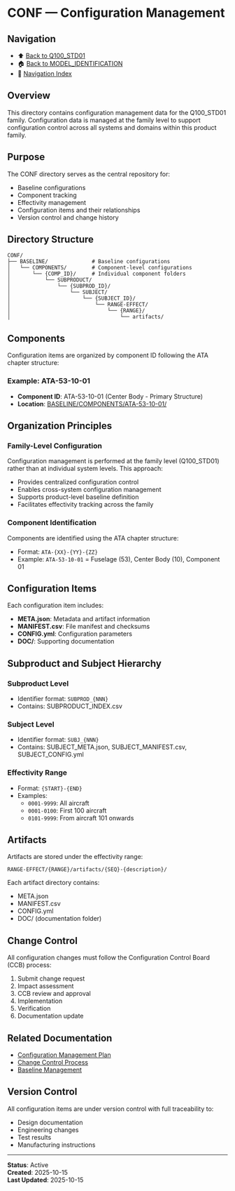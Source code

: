 # CONF — Configuration Management

## Navigation

- ⬆️ [Back to Q100_STD01](../README.md)
- 🏠 [Back to MODEL_IDENTIFICATION](../../../../../README.md)
- 🧭 [Navigation Index](../../../../../NAVIGATION_INDEX.md)

## Overview

This directory contains configuration management data for the Q100_STD01 family. Configuration data is managed at the family level to support configuration control across all systems and domains within this product family.

## Purpose

The CONF directory serves as the central repository for:
- Baseline configurations
- Component tracking
- Effectivity management
- Configuration items and their relationships
- Version control and change history

## Directory Structure

```
CONF/
├── BASELINE/              # Baseline configurations
│   └── COMPONENTS/        # Component-level configurations
│       └── {COMP_ID}/     # Individual component folders
│           └── SUBPRODUCT/
│               └── {SUBPROD_ID}/
│                   └── SUBJECT/
│                       └── {SUBJECT_ID}/
│                           └── RANGE-EFFECT/
│                               └── {RANGE}/
│                                   └── artifacts/
```

## Components

Configuration items are organized by component ID following the ATA chapter structure:

### Example: ATA-53-10-01
- **Component ID**: ATA-53-10-01 (Center Body - Primary Structure)
- **Location**: [BASELINE/COMPONENTS/ATA-53-10-01/](./BASELINE/COMPONENTS/ATA-53-10-01/)

## Organization Principles

### Family-Level Configuration
Configuration management is performed at the family level (Q100_STD01) rather than at individual system levels. This approach:
- Provides centralized configuration control
- Enables cross-system configuration management
- Supports product-level baseline definition
- Facilitates effectivity tracking across the family

### Component Identification
Components are identified using the ATA chapter structure:
- Format: `ATA-{XX}-{YY}-{ZZ}`
- Example: `ATA-53-10-01` = Fuselage (53), Center Body (10), Component 01

## Configuration Items

Each configuration item includes:
- **META.json**: Metadata and artifact information
- **MANIFEST.csv**: File manifest and checksums
- **CONFIG.yml**: Configuration parameters
- **DOC/**: Supporting documentation

## Subproduct and Subject Hierarchy

### Subproduct Level
- Identifier format: `SUBPROD_{NNN}`
- Contains: SUBPRODUCT_INDEX.csv

### Subject Level
- Identifier format: `SUBJ_{NNN}`
- Contains: SUBJECT_META.json, SUBJECT_MANIFEST.csv, SUBJECT_CONFIG.yml

### Effectivity Range
- Format: `{START}-{END}`
- Examples:
  - `0001-9999`: All aircraft
  - `0001-0100`: First 100 aircraft
  - `0101-9999`: From aircraft 101 onwards

## Artifacts

Artifacts are stored under the effectivity range:
```
RANGE-EFFECT/{RANGE}/artifacts/{SEQ}-{description}/
```

Each artifact directory contains:
- META.json
- MANIFEST.csv
- CONFIG.yml
- DOC/ (documentation folder)

## Change Control

All configuration changes must follow the Configuration Control Board (CCB) process:
1. Submit change request
2. Impact assessment
3. CCB review and approval
4. Implementation
5. Verification
6. Documentation update

## Related Documentation

- [Configuration Management Plan](../../../../../../00-PROGRAM/CONFIG_MGMT/01-CM_PLAN.md)
- [Change Control Process](../../../../../../00-PROGRAM/CONFIG_MGMT/06-CHANGES/)
- [Baseline Management](./BASELINE/)

## Version Control

All configuration items are under version control with full traceability to:
- Design documentation
- Engineering changes
- Test results
- Manufacturing instructions

---

**Status**: Active  
**Created**: 2025-10-15  
**Last Updated**: 2025-10-15
